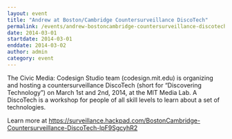 ```yaml
---
layout: event
title: "Andrew at Boston/Cambridge Countersurveillance DiscoTech"
permalink: /events/andrew-bostoncambridge-countersurveillance-discotech
date: 2014-03-01
startdate: 2014-03-01
enddate: 2014-03-02
author: admin
category: event
---
```


The Civic Media: Codesign Studio team (codesign.mit.edu) is organizing and hosting a countersurveillance DiscoTech (short for “Discovering Technology”) on March 1st and 2nd, 2014, at the MIT Media Lab. A DiscoTech is a workshop for people of all skill levels to learn about a set of technologies.

Learn more at https://surveillance.hackpad.com/BostonCambridge-Countersurveillance-DiscoTech-lpF9SgcyhR2

